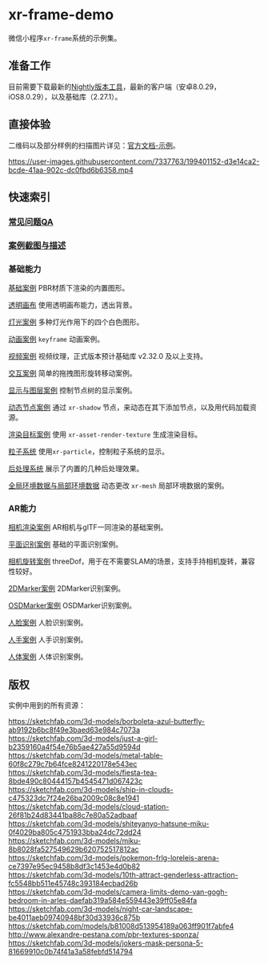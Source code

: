 # xr-frame-demo

微信小程序`xr-frame`系统的示例集。

## 准备工作

目前需要下载最新的[Nightly版本工具](https://developers.weixin.qq.com/miniprogram/dev/devtools/nightly.html)，最新的客户端（安卓8.0.29，iOS8.0.29），以及基础库（2.27.1）。

## 直接体验

二维码以及部分样例的扫描图片详见：[官方文档-示例](https://developers.weixin.qq.com/miniprogram/dev/component/xr-frame/overview/index#示例)。

https://user-images.githubusercontent.com/7337763/199401152-d3e14ca2-bcde-41aa-902c-dc0fbd6b6358.mp4


## 快速索引

### [常见问题QA](/qa/README.md)
### [案例截图与描述](/screenshot/README.md)

### 基础能力
[基础案例](/miniprogram/components/xr-basic/) PBR材质下渲染的内置图形。

[透明画布](/miniprogram/components/xr-basic-alpha/) 使用透明画布能力，透出背景。

[灯光案例](/miniprogram/components/xr-basic-light/) 多种灯光作用下的四个白色图形。

[动画案例](/miniprogram/components/xr-basic-animation/) `keyframe` 动画案例。

[视频案例](/miniprogram/components/xr-basic-video/) 视频纹理，正式版本预计基础库 v2.32.0 及以上支持。

[交互案例](/miniprogram/components/xr-basic-touch/) 简单的拖拽图形旋转移动案例。

[显示与图层案例](/miniprogram/components/xr-basic-visible-layer/) 控制节点树的显示案例。

[动态节点案例](/miniprogram/components/xr-basic-shadow/) 通过 `xr-shadow` 节点，来动态在其下添加节点，以及用代码加载资源。

[渲染目标案例](/miniprogram/components/xr-basic-render-texture/) 使用 `xr-asset-render-texture` 生成渲染目标。

[粒子系统](/miniprogram/components/xr-basic-particle/) 使用`xr-particle`，控制粒子系统的显示。

[后处理系统](/miniprogram/components/xr-basic-postprocessing/) 展示了内置的几种后处理效果。

[全局环境数据与局部环境数据](/miniprogram/components/xr-basic-envData/) 动态更改 `xr-mesh` 局部环境数据的案例。

### AR能力
[相机渲染案例](/miniprogram/components/xr-ar-camera/) AR相机与glTF一同渲染的基础案例。

[平面识别案例](/miniprogram/components/xr-ar-basic/) 基础的平面识别案例。

[相机旋转案例](/miniprogram/components/xr-ar-threeDof/) threeDof，用于在不需要SLAM的场景，支持手持相机旋转，兼容性较好。

[2DMarker案例](/miniprogram/components/xr-ar-2dmarker/) 2DMarker识别案例。

[OSDMarker案例](/miniprogram/components/xr-ar-osdmarker/) OSDMarker识别案例。

[人脸案例](/miniprogram/components/xr-ar-face/) 人脸识别案例。

[人手案例](/miniprogram/components/xr-ar-hand/) 人手识别案例。

[人体案例](/miniprogram/components/xr-ar-body/) 人体识别案例。

## 版权

实例中用到的所有资源：

https://sketchfab.com/3d-models/borboleta-azul-butterfly-ab9192b6bc8f49e3baed63e984c7073a  
https://sketchfab.com/3d-models/just-a-girl-b2359160a4f54e76b5ae427a55d9594d  
https://sketchfab.com/3d-models/metal-table-60f8c279c7b64fce8241220178e543ec  
https://sketchfab.com/3d-models/fiesta-tea-8bde490c80444157b4545471d067423c  
https://sketchfab.com/3d-models/ship-in-clouds-c475323dc7f24e26ba2009c08c8e1941  
https://sketchfab.com/3d-models/cloud-station-26f81b24d83441ba88c7e80a52adbaaf  
https://sketchfab.com/3d-models/shiteyanyo-hatsune-miku-0f4029ba805c4751933bba24dc72dd24  
https://sketchfab.com/3d-models/miku-8b8028fa527549629b620752517812ac  
https://sketchfab.com/3d-models/pokemon-frlg-loreleis-arena-ce7397e95ec9458b8df3c1453e4d0b82  
https://sketchfab.com/3d-models/10th-attract-genderless-attraction-fc5548bb511e45748c393184ecbad26b  
https://sketchfab.com/3d-models/camera-limits-demo-van-gogh-bedroom-in-arles-daefab319a584e559443e39ff05e84fa  
https://sketchfab.com/3d-models/night-car-landscape-be4011aeb09740948bf30d33936c875b  
https://sketchfab.com/models/b81008d513954189a063ff901f7abfe4  
http://www.alexandre-pestana.com/pbr-textures-sponza/  
https://sketchfab.com/3d-models/jokers-mask-persona-5-81669910c0b74f41a3a58febfd514794

